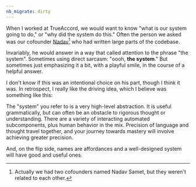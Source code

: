 ```yaml
---
nb_migrate: dirty
---
```


When I worked at TrueAccord, we would want to know "what is our system going to do," or "why did the system do this." Often the person we asked was our cofounder [Nadav](https://twitter.com/nadavsamet)[^which-nadav] who had written large parts of the codebase.

Invariably, he would answer in a way that called attention to the phrase "the system". Sometimes using direct sarcasm: "oooh, __the system__." But sometimes just emphasizing it a bit, with a playful smile, in the course of a helpful answer.

I don't know if this was an intentional choice on his part, though I think it was. In retrospect, I really like the driving idea, which I believe was something like this:

The "system" you refer to is a very high-level abstraction. It is useful grammatically, but can often be an obstacle to rigorous thought or understanding. There are a variety of interacting automated subcomponents, plus human behavior in the mix. Precision of language and thought travel together, and your journey towards mastery will involve achieving greater precision.

And, on the flip side, names are affordances and a well-designed system will have good and useful ones.

[^which-nadav]: Actually we had two cofounders named Nadav Samet, but they weren't related to each other.
